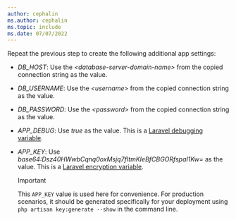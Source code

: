 ```yaml
---
author: cephalin
ms.author: cephalin
ms.topic: include
ms.date: 07/07/2022
---
```


Repeat the previous step to create the following additional app settings:

- *DB_HOST*: Use the *\<database-server-domain-name>* from the copied connection string as the value.
- *DB_USERNAME*: Use the *\<username>* from the copied connection string as the value.
- *DB_PASSWORD*: Use the *\<password>* from the copied connection string as the value.
- *APP_DEBUG*: Use *true* as the value. This is a [Laravel debugging variable](https://laravel.com/docs/8.x/errors#configuration).
- *APP_KEY*: Use *base64:Dsz40HWwbCqnq0oxMsjq7fItmKIeBfCBGORfspaI1Kw=* as the value. This is a [Laravel encryption variable](https://laravel.com/docs/8.x/encryption#configuration).

    > [!IMPORTANT]
    > This `APP_KEY` value is used here for convenience. For production scenarios, it should be generated specifically for your deployment using `php artisan key:generate --show` in the command line.
